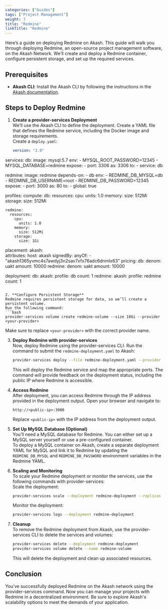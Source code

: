 ```yaml
---
categories: ["Guides"]
tags: ["Project Management"]
weight: 3
title: "Redmine"
linkTitle: "Redmine"
---
```


Here’s a guide on deploying Redmine on Akash. This guide will walk you through deploying Redmine, an open-source project management software, on the Akash Network. We’ll create and deploy a Redmine container, configure persistent storage, and set up the required services.

## Prerequisites

- **Akash CLI**: Install the Akash CLI by following the instructions in the [Akash documentation](https://docs.akash.network/).

## Steps to Deploy Redmine

1. **Create a provider-services Deployment**  
   We’ll use the Akash CLI to define the deployment. Create a YAML file that defines the Redmine service, including the Docker image and storage requirements.  
   Create a `deploy.yaml`:
   ```yaml
   version: "2.0"

services:
  db:
    image: mysql:5.7
    env:
        - MYSQL_ROOT_PASSWORD=12345
        - MYSQL_DATABASE=redmine
    expose:
      - port: 3306
        as: 3306
        to:
          - service: db
  
  redmine:
    image: redmine
    depends-on:
        - db
    env:
        - REDMINE_DB_MYSQL=db
        - REDMINE_DB_USERNAME=root
        - REDMINE_DB_PASSWORD=12345
    expose:
      - port: 3000
        as: 80
        to:
          - global: true

profiles:
  compute:
    db:
      resources:
        cpu:
          units: 1.0
        memory:
          size: 512Mi
        storage:
          size: 512Mi
    
    redmine:
      resources:
        cpu:
          units: 1.0
        memory:
          size: 512Mi
        storage:
          size: 1Gi
          
  placement:
    akash:    
      attributes:
        host: akash
      signedBy:
        anyOf:
          - "akash1365yvmc4s7awdyj3n2sav7xfx76adc6dnmlx63"
      pricing:
        db: 
          denom: uakt
          amount: 10000
        redmine: 
          denom: uakt
          amount: 10000

deployment:
  db:
    akash:
      profile: db
      count: 1
  redmine:
    akash:
      profile: redmine
      count: 1
   ```

2. **Configure Persistent Storage**  
   Redmine requires persistent storage for data, so we’ll create a persistent volume.  
   Run the following command:  
   ```bash
   provider-services volume create redmine-volume --size 10Gi --provider <your-provider>
   ```
   Make sure to replace `<your-provider>` with the correct provider name.

3. **Deploy Redmine with provider-services**  
   Now, deploy Redmine using the provider-services CLI. Run the command to submit the `redmine-deployment.yaml` to Akash:  
   ```bash
   provider-services deploy --file redmine-deployment.yaml --provider <your-provider>
   ```
   This will deploy the Redmine service and map the appropriate ports. The command will provide feedback on the deployment status, including the public IP where Redmine is accessible.

4. **Access Redmine**  
   After deployment, you can access Redmine through the IP address provided in the deployment output. Open your browser and navigate to:  
   ```
   http://<public-ip>:3000
   ```
   Replace `<public-ip>` with the IP address from the deployment output.

5. **Set Up MySQL Database (Optional)**  
   You’ll need a MySQL database for Redmine. You can either set up a MySQL server yourself or use a pre-configured container.  
   To deploy a MySQL container on Akash, create a separate deployment YAML for MySQL and link it to Redmine by updating the `REDMINE_DB_MYSQL` and `REDMINE_DB_PASSWORD` environment variables in the Redmine YAML.

6. **Scaling and Monitoring**  
   To scale your Redmine deployment or monitor the services, use the following commands with provider-services:  
   Scale the deployment:  
   ```bash
   provider-services scale --deployment redmine-deployment --replicas <number-of-replicas>
   ```
   Monitor the deployment:  
   ```bash
   provider-services logs --deployment redmine-deployment
   ```

7. **Cleanup**  
   To remove the Redmine deployment from Akash, use the provider-services CLI to delete the services and volumes:  
   ```bash
   provider-services delete --deployment redmine-deployment
   provider-services volume delete --name redmine-volume
   ```
   This will delete the deployment and clean up associated resources.

## Conclusion  
You’ve successfully deployed Redmine on the Akash network using the provider-services command. Now you can manage your projects with Redmine in a decentralized environment. Be sure to explore Akash's scalability options to meet the demands of your application.
